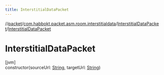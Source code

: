 ```yaml
---
title: InterstitialDataPacket
---
```

//[packet](../../../index.html)/[com.habbokt.packet.asm.room.interstitialdata](../index.html)/[InterstitialDataPacket](index.html)/[InterstitialDataPacket](-interstitial-data-packet.html)



# InterstitialDataPacket



[jvm]\
constructor(sourceUrl: [String](https://kotlinlang.org/api/latest/jvm/stdlib/kotlin/-string/index.html), targetUrl: [String](https://kotlinlang.org/api/latest/jvm/stdlib/kotlin/-string/index.html))




